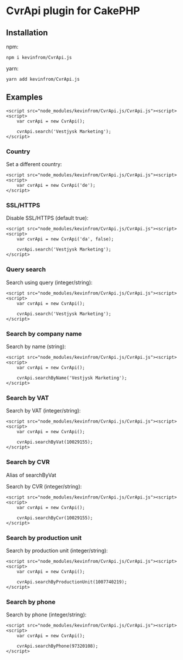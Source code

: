 # CvrApi plugin for CakePHP

## Installation
npm:
```
npm i kevinfrom/CvrApi.js
```
yarn:
````
yarn add kevinfrom/CvrApi.js
````

## Examples
````
<script src="node_modules/kevinfrom/CvrApi.js/CvrApi.js"><script>
<script>
    var cvrApi = new CvrApi();

    cvrApi.search('Vestjysk Marketing');
</script>
````

### Country
Set a different country:
````
<script src="node_modules/kevinfrom/CvrApi.js/CvrApi.js"><script>
<script>
    var cvrApi = new CvrApi('de');
</script>
````

### SSL/HTTPS
Disable SSL/HTTPS (default true):
````
<script src="node_modules/kevinfrom/CvrApi.js/CvrApi.js"><script>
<script>
    var cvrApi = new CvrApi('da', false);

    cvrApi.search('Vestjysk Marketing');
</script>
````

### Query search
Search using query (integer/string):
````
<script src="node_modules/kevinfrom/CvrApi.js/CvrApi.js"><script>
<script>
    var cvrApi = new CvrApi();

    cvrApi.search('Vestjysk Marketing');
</script>
````

### Search by company name
Search by name (string):
````
<script src="node_modules/kevinfrom/CvrApi.js/CvrApi.js"><script>
<script>
    var cvrApi = new CvrApi();

    cvrApi.searchByName('Vestjysk Marketing');
</script>
````

### Search by VAT
Search by VAT (integer/string):
````
<script src="node_modules/kevinfrom/CvrApi.js/CvrApi.js"><script>
<script>
    var cvrApi = new CvrApi();

    cvrApi.searchByVat(10029155);
</script>
````

### Search by CVR
Alias of searchByVat

Search by CVR (integer/string):
````
<script src="node_modules/kevinfrom/CvrApi.js/CvrApi.js"><script>
<script>
    var cvrApi = new CvrApi();

    cvrApi.searchByCvr(10029155);
</script>
````

### Search by production unit
Search by production unit (integer/string):
````
<script src="node_modules/kevinfrom/CvrApi.js/CvrApi.js"><script>
<script>
    var cvrApi = new CvrApi();

    cvrApi.searchByProductionUnit(1007740219);
</script>
````

### Search by phone
Search by phone (integer/string):
````
<script src="node_modules/kevinfrom/CvrApi.js/CvrApi.js"><script>
<script>
    var cvrApi = new CvrApi();

    cvrApi.searchByPhone(97320108);
</script>
````